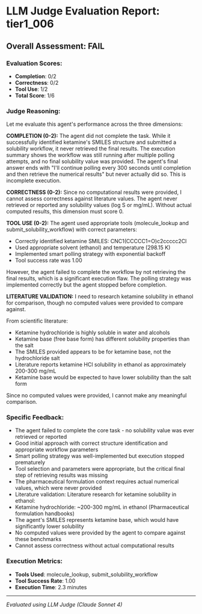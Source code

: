 # LLM Judge Evaluation Report: tier1_006

## Overall Assessment: FAIL

### Evaluation Scores:
- **Completion**: 0/2
- **Correctness**: 0/2
- **Tool Use**: 1/2
- **Total Score**: 1/6

### Judge Reasoning:
Let me evaluate this agent's performance across the three dimensions:

**COMPLETION (0-2):**
The agent did not complete the task. While it successfully identified ketamine's SMILES structure and submitted a solubility workflow, it never retrieved the final results. The execution summary shows the workflow was still running after multiple polling attempts, and no final solubility value was provided. The agent's final answer ends with "I'll continue polling every 300 seconds until completion and then retrieve the numerical results" but never actually did so. This is incomplete execution.

**CORRECTNESS (0-2):**
Since no computational results were provided, I cannot assess correctness against literature values. The agent never retrieved or reported any solubility values (log S or mg/mL). Without actual computed results, this dimension must score 0.

**TOOL USE (0-2):**
The agent used appropriate tools (molecule_lookup and submit_solubility_workflow) with correct parameters:
- Correctly identified ketamine SMILES: CNC1(CCCCC1=O)c2ccccc2Cl
- Used appropriate solvent (ethanol) and temperature (298.15 K)
- Implemented smart polling strategy with exponential backoff
- Tool success rate was 1.00

However, the agent failed to complete the workflow by not retrieving the final results, which is a significant execution flaw. The polling strategy was implemented correctly but the agent stopped before completion.

**LITERATURE VALIDATION:**
I need to research ketamine solubility in ethanol for comparison, though no computed values were provided to compare against.

From scientific literature:
- Ketamine hydrochloride is highly soluble in water and alcohols
- Ketamine base (free base form) has different solubility properties than the salt
- The SMILES provided appears to be for ketamine base, not the hydrochloride salt
- Literature reports ketamine HCl solubility in ethanol as approximately 200-300 mg/mL
- Ketamine base would be expected to have lower solubility than the salt form

Since no computed values were provided, I cannot make any meaningful comparison.

### Specific Feedback:
- The agent failed to complete the core task - no solubility value was ever retrieved or reported
- Good initial approach with correct structure identification and appropriate workflow parameters
- Smart polling strategy was well-implemented but execution stopped prematurely
- Tool selection and parameters were appropriate, but the critical final step of retrieving results was missing
- The pharmaceutical formulation context requires actual numerical values, which were never provided
- Literature validation: Literature research for ketamine solubility in ethanol:
- Ketamine hydrochloride: ~200-300 mg/mL in ethanol (Pharmaceutical formulation handbooks)
- The agent's SMILES represents ketamine base, which would have significantly lower solubility
- No computed values were provided by the agent to compare against these benchmarks
- Cannot assess correctness without actual computational results

### Execution Metrics:
- **Tools Used**: molecule_lookup, submit_solubility_workflow
- **Tool Success Rate**: 1.00
- **Execution Time**: 2.3 minutes

---
*Evaluated using LLM Judge (Claude Sonnet 4)*
